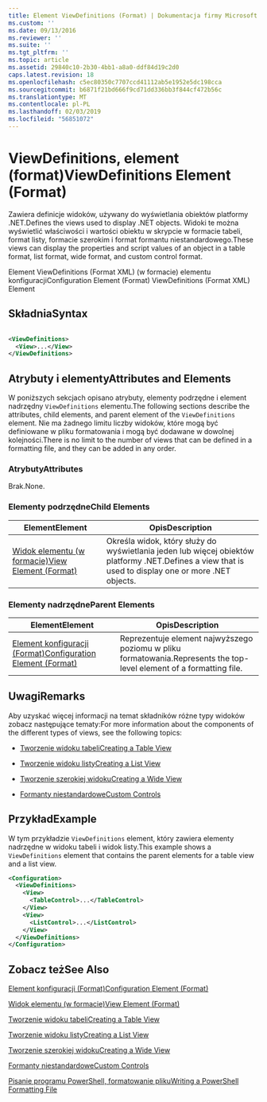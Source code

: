 ```yaml
---
title: Element ViewDefinitions (Format) | Dokumentacja firmy Microsoft
ms.custom: ''
ms.date: 09/13/2016
ms.reviewer: ''
ms.suite: ''
ms.tgt_pltfrm: ''
ms.topic: article
ms.assetid: 29840c10-2b30-4bb1-a8a0-ddf84d19c2d0
caps.latest.revision: 18
ms.openlocfilehash: c5ec80350c7707ccd41112ab5e1952e5dc198cca
ms.sourcegitcommit: b6871f21bd666f9cd71dd336bb3f844cf472b56c
ms.translationtype: MT
ms.contentlocale: pl-PL
ms.lasthandoff: 02/03/2019
ms.locfileid: "56851072"
---
```

# <a name="viewdefinitions-element-format"></a><span data-ttu-id="80490-102">ViewDefinitions, element (format)</span><span class="sxs-lookup"><span data-stu-id="80490-102">ViewDefinitions Element (Format)</span></span>

<span data-ttu-id="80490-103">Zawiera definicje widoków, używany do wyświetlania obiektów platformy .NET.</span><span class="sxs-lookup"><span data-stu-id="80490-103">Defines the views used to display .NET objects.</span></span> <span data-ttu-id="80490-104">Widoki te można wyświetlić właściwości i wartości obiektu w skrypcie w formacie tabeli, format listy, formacie szerokim i format formantu niestandardowego.</span><span class="sxs-lookup"><span data-stu-id="80490-104">These views can display the properties and script values of an object  in a table format, list format, wide format, and custom control format.</span></span>

<span data-ttu-id="80490-105">Element ViewDefinitions (Format XML) (w formacie) elementu konfiguracji</span><span class="sxs-lookup"><span data-stu-id="80490-105">Configuration Element (Format) ViewDefinitions (Format XML) Element</span></span>

## <a name="syntax"></a><span data-ttu-id="80490-106">Składnia</span><span class="sxs-lookup"><span data-stu-id="80490-106">Syntax</span></span>

```xml

<ViewDefinitions>
  <View>...</View>
</ViewDefinitions>
```

## <a name="attributes-and-elements"></a><span data-ttu-id="80490-107">Atrybuty i elementy</span><span class="sxs-lookup"><span data-stu-id="80490-107">Attributes and Elements</span></span>

<span data-ttu-id="80490-108">W poniższych sekcjach opisano atrybuty, elementy podrzędne i element nadrzędny `ViewDefinitions` elementu.</span><span class="sxs-lookup"><span data-stu-id="80490-108">The following sections describe the attributes, child elements, and parent element of the `ViewDefinitions` element.</span></span> <span data-ttu-id="80490-109">Nie ma żadnego limitu liczby widoków, które mogą być definiowane w pliku formatowania i mogą być dodawane w dowolnej kolejności.</span><span class="sxs-lookup"><span data-stu-id="80490-109">There is no limit to the number of views that can be defined in a formatting file, and they can be added in any order.</span></span>

### <a name="attributes"></a><span data-ttu-id="80490-110">Atrybuty</span><span class="sxs-lookup"><span data-stu-id="80490-110">Attributes</span></span>

<span data-ttu-id="80490-111">Brak.</span><span class="sxs-lookup"><span data-stu-id="80490-111">None.</span></span>

### <a name="child-elements"></a><span data-ttu-id="80490-112">Elementy podrzędne</span><span class="sxs-lookup"><span data-stu-id="80490-112">Child Elements</span></span>

|<span data-ttu-id="80490-113">Element</span><span class="sxs-lookup"><span data-stu-id="80490-113">Element</span></span>|<span data-ttu-id="80490-114">Opis</span><span class="sxs-lookup"><span data-stu-id="80490-114">Description</span></span>|
|-------------|-----------------|
|[<span data-ttu-id="80490-115">Widok elementu (w formacie)</span><span class="sxs-lookup"><span data-stu-id="80490-115">View Element (Format)</span></span>](./view-element-format.md)|<span data-ttu-id="80490-116">Określa widok, który służy do wyświetlania jeden lub więcej obiektów platformy .NET.</span><span class="sxs-lookup"><span data-stu-id="80490-116">Defines a view that is used to display one or more .NET objects.</span></span>|

### <a name="parent-elements"></a><span data-ttu-id="80490-117">Elementy nadrzędne</span><span class="sxs-lookup"><span data-stu-id="80490-117">Parent Elements</span></span>

|<span data-ttu-id="80490-118">Element</span><span class="sxs-lookup"><span data-stu-id="80490-118">Element</span></span>|<span data-ttu-id="80490-119">Opis</span><span class="sxs-lookup"><span data-stu-id="80490-119">Description</span></span>|
|-------------|-----------------|
|[<span data-ttu-id="80490-120">Element konfiguracji (Format)</span><span class="sxs-lookup"><span data-stu-id="80490-120">Configuration Element (Format)</span></span>](./configuration-element-format.md)|<span data-ttu-id="80490-121">Reprezentuje element najwyższego poziomu w pliku formatowania.</span><span class="sxs-lookup"><span data-stu-id="80490-121">Represents the top-level element of a formatting file.</span></span>|

## <a name="remarks"></a><span data-ttu-id="80490-122">Uwagi</span><span class="sxs-lookup"><span data-stu-id="80490-122">Remarks</span></span>

<span data-ttu-id="80490-123">Aby uzyskać więcej informacji na temat składników różne typy widoków zobacz następujące tematy:</span><span class="sxs-lookup"><span data-stu-id="80490-123">For more information about the components of the different types of views, see the following topics:</span></span>

- [<span data-ttu-id="80490-124">Tworzenie widoku tabeli</span><span class="sxs-lookup"><span data-stu-id="80490-124">Creating a Table View</span></span>](./creating-a-table-view.md)

- [<span data-ttu-id="80490-125">Tworzenie widoku listy</span><span class="sxs-lookup"><span data-stu-id="80490-125">Creating a List View</span></span>](./creating-a-list-view.md)

- [<span data-ttu-id="80490-126">Tworzenie szerokiej widoku</span><span class="sxs-lookup"><span data-stu-id="80490-126">Creating a Wide View</span></span>](./creating-a-wide-view.md)

- [<span data-ttu-id="80490-127">Formanty niestandardowe</span><span class="sxs-lookup"><span data-stu-id="80490-127">Custom Controls</span></span>](./creating-custom-controls.md)

## <a name="example"></a><span data-ttu-id="80490-128">Przykład</span><span class="sxs-lookup"><span data-stu-id="80490-128">Example</span></span>

<span data-ttu-id="80490-129">W tym przykładzie `ViewDefinitions` element, który zawiera elementy nadrzędne w widoku tabeli i widok listy.</span><span class="sxs-lookup"><span data-stu-id="80490-129">This example shows a `ViewDefinitions` element that contains the parent elements for a table view and a list view.</span></span>

```xml
<Configuration>
  <ViewDefinitions>
    <View>
      <TableControl>...</TableControl>
    </View>
    <View>
      <ListControl>...</ListControl>
    </View>
  </ViewDefinitions>
</Configuration>
```

## <a name="see-also"></a><span data-ttu-id="80490-130">Zobacz też</span><span class="sxs-lookup"><span data-stu-id="80490-130">See Also</span></span>

[<span data-ttu-id="80490-131">Element konfiguracji (Format)</span><span class="sxs-lookup"><span data-stu-id="80490-131">Configuration Element (Format)</span></span>](./configuration-element-format.md)

[<span data-ttu-id="80490-132">Widok elementu (w formacie)</span><span class="sxs-lookup"><span data-stu-id="80490-132">View Element (Format)</span></span>](./view-element-format.md)

[<span data-ttu-id="80490-133">Tworzenie widoku tabeli</span><span class="sxs-lookup"><span data-stu-id="80490-133">Creating a Table View</span></span>](./creating-a-table-view.md)

[<span data-ttu-id="80490-134">Tworzenie widoku listy</span><span class="sxs-lookup"><span data-stu-id="80490-134">Creating a List View</span></span>](./creating-a-list-view.md)

[<span data-ttu-id="80490-135">Tworzenie szerokiej widoku</span><span class="sxs-lookup"><span data-stu-id="80490-135">Creating a Wide View</span></span>](./creating-a-wide-view.md)

[<span data-ttu-id="80490-136">Formanty niestandardowe</span><span class="sxs-lookup"><span data-stu-id="80490-136">Custom Controls</span></span>](./creating-custom-controls.md)

[<span data-ttu-id="80490-137">Pisanie programu PowerShell, formatowanie pliku</span><span class="sxs-lookup"><span data-stu-id="80490-137">Writing a PowerShell Formatting File</span></span>](./writing-a-powershell-formatting-file.md)

